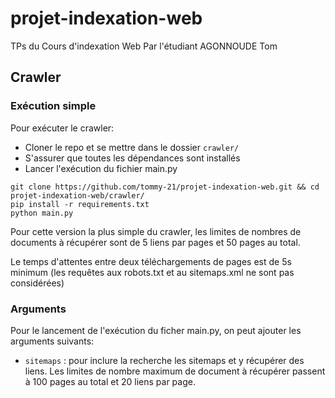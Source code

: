 # projet-indexation-web
TPs du Cours d'indexation Web
Par l'étudiant AGONNOUDE Tom

## Crawler 

### Exécution simple
Pour exécuter le crawler:
- Cloner le repo et se mettre dans le dossier `crawler/`
- S'assurer que toutes les dépendances sont installés
- Lancer l'exécution du fichier main.py

```
git clone https://github.com/tommy-21/projet-indexation-web.git && cd projet-indexation-web/crawler/
pip install -r requirements.txt
python main.py
```
Pour cette version la plus simple du crawler, les limites de nombres de documents à récupérer sont de 5 liens par pages et 50 pages au total. 

Le temps d'attentes entre deux téléchargements de pages est de 5s minimum (les requêtes aux robots.txt et au sitemaps.xml ne sont pas considérées)

### Arguments
Pour le lancement de l'exécution du ficher main.py, on peut ajouter les arguments suivants: 
- `sitemaps` : pour inclure la recherche les sitemaps et y récupérer des liens. Les limites de nombre maximum de document à récupérer passent à 100 pages au total et 20 liens par page. 